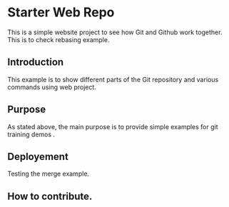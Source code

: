 # Starter Web Repo

This is a simple website project to see how Git and Github work together. This is to check rebasing example.
## Introduction

This example is to show different parts of the Git repository and various commands using web project.

## Purpose

As stated above, the main purpose is to provide simple examples for git training demos .

## Deployement
Testing the merge example.
## How to contribute.
